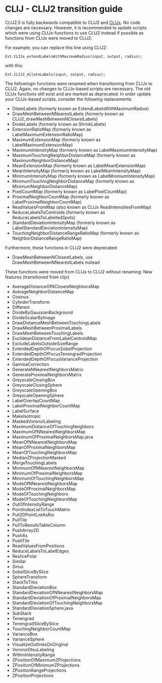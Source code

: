 # CLIJ - CLIJ2 transition guide
CLIJ2.5 is fully backwards compatible to CLIJ2 and [CLIJx](https://github.com/clij/clijx). No code changes are necessary. 
However, it is recommended to update scripts which were using CLIJx-functions to use CLIJ2 instead if possible 
as functions from CLIJx were moved to CLIJ2. 

For example, you can replace this line using CLIJ2:
```
Ext.CLIJx_extendLabelsWithMaximumRadius(input, output, radius);
```
with this:
```
Ext.CLIJ2_dilateLabels(input, output, radius);
```

The followingin functions were renamed when transitioning from CLIJx to CLIJ2. 
Again, no changes to CLIJx-based scripts are necessary. The old CLIJx functions still exist and are marked as deprecated. 
In order update your CLIJx-based scripts, consider the following replacements:
* DilateLabels (formerly known as ExtendLabelsWithMaximumRadius)
* DrawMeshBetweenNNearestLabels (formerly known as CLIJ2_drawMeshBetweenNClosestLabels)
* ErodeLabels (formerly known as ShrinkLabels)
* ExtensionRatioMap (formerly known as LabelMaximumExtensionRatioMap)
* MaximumExtensionMap (formerly known as LabelMaximumExtensionMap)
* MaximumIntensityMap (formerly known as LabelMaximumIntensityMap)
* MaximumTouchingNeighborDistanceMap (formerly known as MaximumNeighborDistanceMap)
* MeanExtensionMap (formerly known as LabelMeanExtensionMap)
* MeanIntensityMap (formerly known as LabelMeanIntensityMap)
* MinimumIntensityMap (formerly known as LabelMinimumIntensityMap)
* MinimumTouchingNeighborDistanceMap (formerly known as MinimumNeighborDistanceMap)
* PixelCountMap (formerly known as LabelPixelCountMap)
* ProximalNeighborCountMap (formerly known as LabelProximalNeighborCountMap)
* ReadValuesFromMap (also known as CLIJx ReadIntensitiesFromMap)
* ReduceLabelsToCentroids (formerly known as ReduceLabelsToLabelledSpots)
* StandardDeviationIntensityMap (formerly known as LabelStandardDeviationIntensityMap)
* TouchingNeighborDistanceRangeRatioMap (formerly known as NeighborDistanceRangeRatioMap)

Furthermore, these functions in CLIJ2 were deprecated:
* DrawMeshBetweenNClosestLabels, use DrawMeshBetweenNNearestLabels instead

These functions were moved from CLIJx to CLIJ2 without renaming:
New features (transitioned from clijx)
* AverageDistanceOfNClosestNeighborsMap
* AverageNeighborDistanceMap
* Cosinus
* CylinderTransform
* Different
* DivideByGaussianBackground
* DivideScalarByImage
* DrawDistanceMeshBetweenTouchingLabels
* DrawMeshBetweenProximalLabels
* DrawMeshBetweenTouchingLabels
* EuclideanDistanceFromLabelCentroidMap
* ExcludeLabelsOutsideSizeRange
* ExtendedDepthOfFocusSobelProjection
* ExtendedDepthOfFocusTenengradProjection
* ExtendedDepthOfFocusVarianceProjection
* GammaCorrection
* GenerateNNearestNeighborsMatrix
* GenerateProximalNeighborsMatrix
* GreyscaleClosingBox
* GreyscaleClosingSphere
* GreyscaleOpeningBox
* GreyscaleOpeningSphere
* LabelOverlapCountMap
* LabelProximalNeighborCountMap
* LabelSurface
* MakeIsotropic
* MaskedVoronoiLabeling
* MaximumDistanceOfTouchingNeighbors
* MaximumOfNNearestNeighborsMap
* MaximumOfProximalNeighborsMap.java
* MeanOfNNearestNeighborsMap
* MeanOfProximalNeighborsMap
* MeanOfTouchingNeighborsMap
* MedianZProjectionMasked
* MergeTouchingLabels
* MinimumOfNNearestNeighborsMap
* MinimumOfProximalNeighborsMap
* MinimumOfTouchingNeighborsMap
* ModeOfNNearestNeighborsMap
* ModeOfProximalNeighborsMap
* ModeOfTouchingNeighbors
* ModeOfTouchingNeighborsMap
* OutOfIntensityRange
* PointIndexListToTouchMatrix
* Pull2DPointListAsRoi
* PullTile
* PullToResultsTableColumn
* PushArray2D
* PushAs
* PushTile
* ReadValuesFromPositions
* ReduceLabelsToLabelEdges
* ReslicePolar
* Similar
* Sinus
* SobelSliceBySlice
* SphereTransform
* StackToTiles
* StandardDeviationBox
* StandardDeviationOfNNearestNeighborsMap
* StandardDeviationOfProximalNeighborsMap
* StandardDeviationOfTouchingNeighborsMap
* StandardDeviationSphere.java
* SubStack
* Tenengrad
* TenengradSliceBySlice
* TouchingNeighborCountMap
* VarianceBox
* VarianceSphere
* VisualizeOutlinesOnOriginal
* VoronoiOtsuLabeling
* WithinIntensityRange
* ZPositionOfMaximumZProjections
* ZPositionOfMinimumZProjections
* ZPositionRangeProjections
* ZPositionProjections


